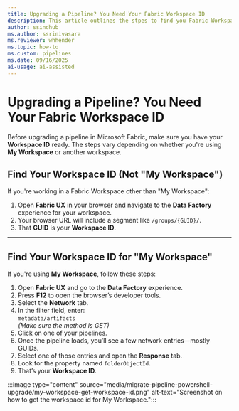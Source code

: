 ```yaml
---
title: Upgrading a Pipeline? You Need Your Fabric Workspace ID
description: This article outlines the stpes to find you Fabric Workspace ID
author: ssindhub
ms.author: ssrinivasara
ms.reviewer: whhender
ms.topic: how-to
ms.custom: pipelines
ms.date: 09/16/2025
ai-usage: ai-assisted
---
```


# Upgrading a Pipeline? You Need Your Fabric Workspace ID

Before upgrading a pipeline in Microsoft Fabric, make sure you have your **Workspace ID** ready. The steps vary depending on whether you're using **My Workspace** or another workspace.


## Find Your Workspace ID (Not "My Workspace")

If you're working in a Fabric Workspace other than "My Workspace":

1. Open **Fabric UX** in your browser and navigate to the **Data Factory** experience for your workspace.
1. Your browser URL will include a segment like `/groups/{GUID}/`.
1. That **GUID** is your **Workspace ID**.
---
## Find Your Workspace ID for "My Workspace"

If you're using **My Workspace**, follow these steps:

1. Open **Fabric UX** and go to the **Data Factory** experience.
1. Press **F12** to open the browser’s developer tools.
1. Select the **Network** tab.
1. In the filter field, enter:  
   `metadata/artifacts`  
   *(Make sure the method is GET)*
1. Click on one of your pipelines.
1. Once the pipeline loads, you’ll see a few network entries—mostly GUIDs.
1. Select one of those entries and open the **Response** tab.
1. Look for the property named `folderObjectId`.
1. That’s your **Workspace ID**.  

:::image type="content" source="media/migrate-pipeline-powershell-upgrade/my-workspace-get-workspace-id.png" alt-text="Screenshot on how to get the workspace id for My Workspace.":::
